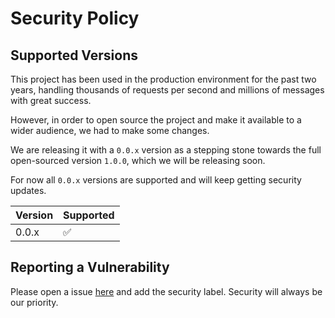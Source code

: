 # Security Policy

## Supported Versions

This project has been used in the production environment for the past two years, handling thousands of requests per second and millions of messages with great success.

However, in order to open source the project and make it available to a wider audience, we had to make some changes.

We are releasing it with a `0.0.x` version as a stepping stone towards the full open-sourced version `1.0.0`, which we will be releasing soon.

For now all `0.0.x` versions are supported and will keep getting security updates.

| Version | Supported          |
| ------- | ------------------ |
| 0.0.x   | :white_check_mark: |

## Reporting a Vulnerability

Please open a issue [here](https://github.com/takenet/deckard/issues) and add the security label. Security will always be our priority.
